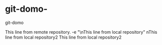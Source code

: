 # git-domo-
git-domo 

This line from remote repository.
-e "\nThis line from local repository" 
nThis line from local repository2 
This line from local repository2 
